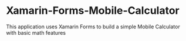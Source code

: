 # Xamarin-Forms-Mobile-Calculator
This application uses Xamarin Forms to build a simple Mobile Calculator with basic math features
